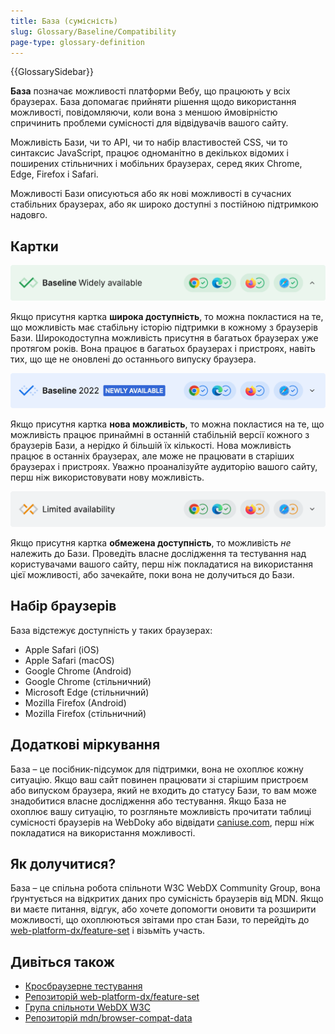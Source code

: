 ```yaml
---
title: База (сумісність)
slug: Glossary/Baseline/Compatibility
page-type: glossary-definition
---
```


{{GlossarySidebar}}

**База** позначає можливості платформи Вебу, що працюють у всіх браузерах.
База допомагає прийняти рішення щодо використання можливості, повідомляючи, коли вона з меншою ймовірністю спричинить проблеми сумісності для відвідувачів вашого сайту.

Можливість Бази, чи то API, чи то набір властивостей CSS, чи то синтаксис JavaScript, працює одноманітно в декількох відомих і поширених стільничних і мобільних браузерах, серед яких Chrome, Edge, Firefox і Safari.

Можливості Бази описуються або як нові можливості в сучасних стабільних браузерах, або як широко доступні з постійною підтримкою надовго.

## Картки

![Зелений віджет з галочкою: База, широка доступність. Чотири логотипи браузерів, всі з галочками.](high.png)

Якщо присутня картка **широка доступність**, то можна покластися на те, що можливість має стабільну історію підтримки в кожному з браузерів Бази.
Широкодоступна можливість присутня в багатьох браузерах уже протягом років.
Вона працює в багатьох браузерах і пристроях, навіть тих, що ще не оновлені до останнього випуску браузера.

![Синій віджет з галочкою: База 2022, нова можливість. Чотири логотипи браузерів, всі з галочками.](limited.png)

Якщо присутня картка **нова можливість**, то можна покластися на те, що можливість працює принаймні в останній стабільній версії кожного з браузерів Бази, а нерідко й більшій їх кількості.
Нова можливість працює в останніх браузерах, але може не працювати в старіших браузерах і пристроях.
Уважно проаналізуйте аудиторію вашого сайту, перш ніж використовувати нову можливість.

![Сірий віджет з хрестиком: обмежена доступність. Чотири логотипи браузерів, два з галочками, два з хрестиками.](low.png)

Якщо присутня картка **обмежена доступність**, то можливість _не_ належить до Бази.
Проведіть власне дослідження та тестування над користувачами вашого сайту, перш ніж покладатися на використання цієї можливості, або зачекайте, поки вона не долучиться до Бази.

## Набір браузерів

База відстежує доступність у таких браузерах:

- Apple Safari (iOS)
- Apple Safari (macOS)
- Google Chrome (Android)
- Google Chrome (стільничний)
- Microsoft Edge (стільничний)
- Mozilla Firefox (Android)
- Mozilla Firefox (стільничний)

## Додаткові міркування

База – це посібник-підсумок для підтримки, вона не охоплює кожну ситуацію.
Якщо ваш сайт повинен працювати зі старішим пристроєм або випуском браузера, який не входить до статусу Бази, то вам може знадобитися власне дослідження або тестування.
Якщо База не охоплює вашу ситуацію, то розгляньте можливість прочитати таблиці сумісності браузерів на WebDoky або відвідати [caniuse.com](https://caniuse.com/), перш ніж покладатися на використання можливості.

## Як долучитися?

База – це спільна робота спільноти W3C WebDX Community Group, вона ґрунтується на відкритих даних про сумісність браузерів від MDN.
Якщо ви маєте питання, відгук, або хочете допомогти оновити та розширити можливості, що охоплюються звітами про стан Бази, то перейдіть до [web-platform-dx/feature-set](https://github.com/web-platform-dx/feature-set) і візьміть участь.

## Дивіться також

- [Кросбраузерне тестування](/uk/docs/Learn/Tools_and_testing/Cross_browser_testing)
- [Репозиторій web-platform-dx/feature-set](https://github.com/web-platform-dx/feature-set)
- [Група спільноти WebDX W3C](https://www.w3.org/community/webdx/)
- [Репозиторій mdn/browser-compat-data](https://github.com/mdn/browser-compat-data)
